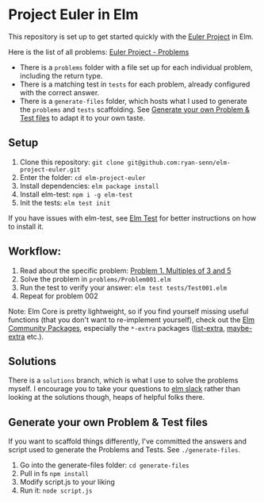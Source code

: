 # Project Euler in Elm

This repository is set up to get started quickly with the [Euler Project](https://projecteuler.net/) in Elm.

Here is the list of all problems: [Euler Project - Problems](https://projecteuler.net/problems)

* There is a `problems` folder with a file set up for each individual problem, including the return type.
* There is a matching test in `tests` for each problem, already configured with the correct answer.
* There is a `generate-files` folder, which hosts what I used to generate the `problems` and `tests` scaffolding.
See [Generate your own Problem & Test files](https://github.com/ryan-senn/project-euler#generate-your-own-problem--test-files) to adapt it to your own taste.


## Setup

1. Clone this repository: `git clone git@github.com:ryan-senn/elm-project-euler.git`
2. Enter the folder: `cd elm-project-euler`
3. Install dependencies: `elm package install`
4. Install elm-test: `npm i -g elm-test`
5. Init the tests: `elm test init`

If you have issues with elm-test, see [Elm Test](https://github.com/elm-community/elm-test) for better instructions on how to install it.


## Workflow:

1. Read about the specific problem: [Problem 1. Multiples of 3 and 5](https://projecteuler.net/problem=1)
2. Solve the problem in `problems/Problem001.elm`
3. Run the test to verify your answer: `elm test tests/Test001.elm`
4. Repeat for problem 002

Note: Elm Core is pretty lightweight, so if you find yourself missing useful functions (that you don't want to re-implement yourself), 
check out the [Elm Community Packages](https://github.com/elm-community), especially the `*-extra` packages ([list-extra](https://github.com/elm-community/list-extra), [maybe-extra](https://github.com/elm-community/maybe-extra) etc.).


## Solutions

There is a `solutions` branch, which is what I use to solve the problems myself. I encourage you to take your questions to
[elm slack](http://elmlang.herokuapp.com/) rather than looking at the solutions though, heaps of helpful folks there.


## Generate your own Problem & Test files

If you want to scaffold things differently, I've committed the answers and script used to generate the Problems and Tests. See `./generate-files`.

1. Go into the generate-files folder: `cd generate-files`
2. Pull in fs `npm install`
3. Modify script.js to your liking
4. Run it: `node script.js`
